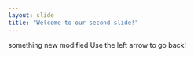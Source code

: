 ```yaml
---
layout: slide
title: "Welcome to our second slide!"
---
```

something new modified
Use the left arrow to go back!
